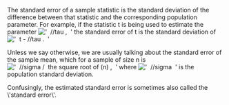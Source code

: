The standard error of a sample statistic is the standard deviation of
the difference between that statistic and the corresponding population
parameter. For example, if the statistic t is being used to estimate the
parameter !['  //tau ,  '](../dictionary/equation_images/2518.1..png)
the standard error of t is the standard deviation of
!['  t - //tau .  '](../dictionary/equation_images/2518.2..png)

Unless we say otherwise, we are usually talking about the standard error
of the sample mean, which for a sample of size n is
!['  //sigma /  the square root of (n) ,  '](../dictionary/equation_images/2518.3..png)
where !['  //sigma  '](../dictionary/equation_images/2518.4..png) is the
population standard deviation.

Confusingly, the estimated standard error is sometimes also called the
\\'standard error\\'.
